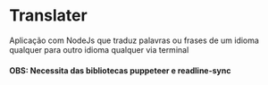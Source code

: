 # Translater
 Aplicação com NodeJs que traduz palavras ou frases de um idioma qualquer para outro idioma qualquer via terminal 
 
#### OBS: Necessita das bibliotecas puppeteer e readline-sync
